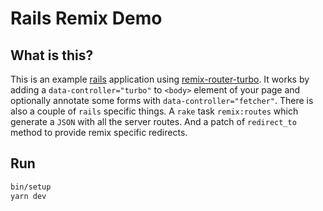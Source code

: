 # Rails Remix Demo

## What is this?

This is an example [rails](https://github.com/rails/rails) application using [remix-router-turbo](https://github.com/tchak/remix-router-turbo). It works by adding a `data-controller="turbo"` to `<body>` element of your page and optionally annotate some forms with `data-controller="fetcher"`. There is also a couple of `rails` specific things. A `rake` task `remix:routes` which generate a `JSON` with all the server routes. And a patch of `redirect_to` method to provide remix specific redirects.

## Run

```bash
bin/setup
yarn dev
```
